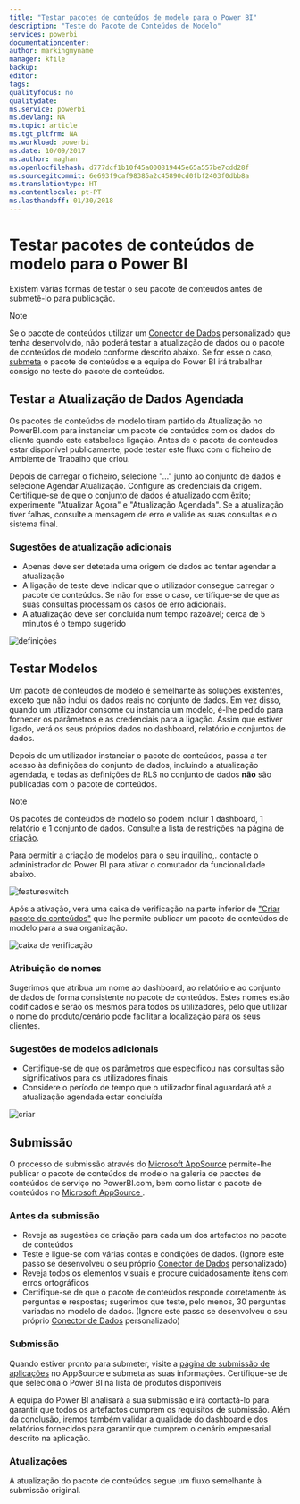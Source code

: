 ```yaml
---
title: "Testar pacotes de conteúdos de modelo para o Power BI"
description: "Teste do Pacote de Conteúdos de Modelo"
services: powerbi
documentationcenter: 
author: markingmyname
manager: kfile
backup: 
editor: 
tags: 
qualityfocus: no
qualitydate: 
ms.service: powerbi
ms.devlang: NA
ms.topic: article
ms.tgt_pltfrm: NA
ms.workload: powerbi
ms.date: 10/09/2017
ms.author: maghan
ms.openlocfilehash: d777dcf1b10f45a000819445e65a557be7cdd28f
ms.sourcegitcommit: 6e693f9caf98385a2c45890cd0fbf2403f0dbb8a
ms.translationtype: HT
ms.contentlocale: pt-PT
ms.lasthandoff: 01/30/2018
---
```

# <a name="testing-template-content-packs-for-power-bi"></a>Testar pacotes de conteúdos de modelo para o Power BI
Existem várias formas de testar o seu pacote de conteúdos antes de submetê-lo para publicação.  

> [!NOTE]
> Se o pacote de conteúdos utilizar um [Conector de Dados](https://aka.ms/DataConnectors) personalizado que tenha desenvolvido, não poderá testar a atualização de dados ou o pacote de conteúdos de modelo conforme descrito abaixo. Se for esse o caso, [submeta](#submission) o pacote de conteúdos e a equipa do Power BI irá trabalhar consigo no teste do pacote de conteúdos.
> 
> 

## <a name="testing-scheduled-data-refresh"></a>Testar a Atualização de Dados Agendada
Os pacotes de conteúdos de modelo tiram partido da Atualização no PowerBI.com para instanciar um pacote de conteúdos com os dados do cliente quando este estabelece ligação. Antes de o pacote de conteúdos estar disponível publicamente, pode testar este fluxo com o ficheiro de Ambiente de Trabalho que criou.

Depois de carregar o ficheiro, selecione "..." junto ao conjunto de dados e selecione Agendar Atualização. Configure as credenciais da origem. Certifique-se de que o conjunto de dados é atualizado com êxito; experimente "Atualizar Agora" e "Atualização Agendada". Se a atualização tiver falhas, consulte a mensagem de erro e valide as suas consultas e o sistema final.

### <a name="additional-refresh-tips"></a>Sugestões de atualização adicionais
* Apenas deve ser detetada uma origem de dados ao tentar agendar a atualização  
* A ligação de teste deve indicar que o utilizador consegue carregar o pacote de conteúdos. Se não for esse o caso, certifique-se de que as suas consultas processam os casos de erro adicionais.  
* A atualização deve ser concluída num tempo razoável; cerca de 5 minutos é o tempo sugerido  

![definições](media/template-content-pack-testing/scheduledrefresh.png)

<a name="templates"></a>

## <a name="testing-templates"></a>Testar Modelos
Um pacote de conteúdos de modelo é semelhante às soluções existentes, exceto que não inclui os dados reais no conjunto de dados. Em vez disso, quando um utilizador consome ou instancia um modelo, é-lhe pedido para fornecer os parâmetros e as credenciais para a ligação. Assim que estiver ligado, verá os seus próprios dados no dashboard, relatório e conjuntos de dados. 

Depois de um utilizador instanciar o pacote de conteúdos, passa a ter acesso às definições do conjunto de dados, incluindo a atualização agendada, e todas as definições de RLS no conjunto de dados **não** são publicadas com o pacote de conteúdos.  

> [!NOTE]
> Os pacotes de conteúdos de modelo só podem incluir 1 dashboard, 1 relatório e 1 conjunto de dados. Consulte a lista de restrições na página de [criação](template-content-pack-authoring.md#restrictions). 
> 
> 

Para permitir a criação de modelos para o seu inquilino,. contacte o administrador do Power BI para ativar o comutador da funcionalidade abaixo. 

![featureswitch](media/template-content-pack-testing/featureswitch.png)

Após a ativação, verá uma caixa de verificação na parte inferior de ["Criar pacote de conteúdos"](https://app.powerbi.com/groups/me/publish-content/) que lhe permite publicar um pacote de conteúdos de modelo para a sua organização. 

![caixa de verificação](media/template-content-pack-testing/checkbox.png)

### <a name="naming"></a>Atribuição de nomes
Sugerimos que atribua um nome ao dashboard, ao relatório e ao conjunto de dados de forma consistente no pacote de conteúdos. Estes nomes estão codificados e serão os mesmos para todos os utilizadores, pelo que utilizar o nome do produto/cenário pode facilitar a localização para os seus clientes.

### <a name="additional-template-tips"></a>Sugestões de modelos adicionais
* Certifique-se de que os parâmetros que especificou nas consultas são significativos para os utilizadores finais
* Considere o período de tempo que o utilizador final aguardará até a atualização agendada estar concluída

![criar](media/template-content-pack-testing/createtemplate.png)

<a name="submission"></a>

## <a name="submission"></a>Submissão
O processo de submissão através do [Microsoft AppSource](https://appsource.microsoft.com/en-us/partners/list-an-app) permite-lhe publicar o pacote de conteúdos de modelo na galeria de pacotes de conteúdos de serviço no PowerBI.com, bem como listar o pacote de conteúdos no [Microsoft AppSource ](http://appsource.microsoft.com).

### <a name="before-submission"></a>Antes da submissão
* Reveja as sugestões de criação para cada um dos artefactos no pacote de conteúdos
* Teste e ligue-se com várias contas e condições de dados. (Ignore este passo se desenvolveu o seu próprio [Conector de Dados](https://aka.ms/DataConnectors) personalizado)
* Reveja todos os elementos visuais e procure cuidadosamente itens com erros ortográficos
* Certifique-se de que o pacote de conteúdos responde corretamente às perguntas e respostas; sugerimos que teste, pelo menos, 30 perguntas variadas no modelo de dados. (Ignore este passo se desenvolveu o seu próprio [Conector de Dados](https://aka.ms/DataConnectors) personalizado)

### <a name="submission"></a>Submissão
Quando estiver pronto para submeter, visite a [página de submissão de aplicações](https://appsource.microsoft.com/en-us/partners/list-an-app) no AppSource e submeta as suas informações. Certifique-se de que seleciona o Power BI na lista de produtos disponíveis

A equipa do Power BI analisará a sua submissão e irá contactá-lo para garantir que todos os artefactos cumprem os requisitos de submissão. Além da conclusão, iremos também validar a qualidade do dashboard e dos relatórios fornecidos para garantir que cumprem o cenário empresarial descrito na aplicação.

### <a name="updates"></a>Atualizações
A atualização do pacote de conteúdos segue um fluxo semelhante à submissão original. 

